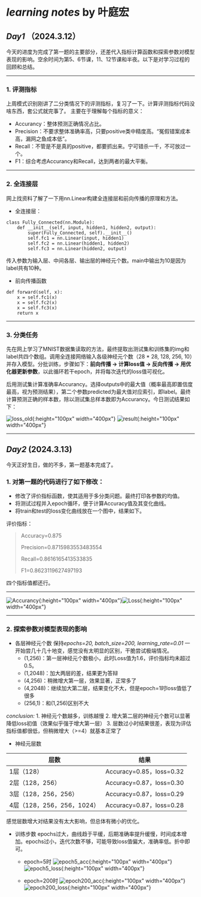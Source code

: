 # *learning notes* by 叶庭宏
## *Day1* （2024.3.12）


今天的进度为完成了第一题的主要部分，还差代入指标计算函数和探索参数对模型表现的影响。空余时间为第5、6节课，11、12节课和半夜。以下是对学习过程的回顾和总结。

---
### 1. 评测指标
上周模式识别刚讲了二分类情况下的评测指标，复习了一下。计算评测指标代码没啥东西，套公式就完事了。
主要在于理解每个指标的意义：
- Accurancy：整体预测正确情况占比。
- Precision：不要求整体准确率高，只要positive类中精度高。“冤假错案成本高，漏网之鱼成本低”。
- Recall：不管是不是真的positive，都要抓出来。宁可错杀一千，不可放过一个。
- F1：综合考虑Accurancy和Recall，达到两者的最大平衡。

---
### 2. 全连接层
网上找资料了解了一下用nn.Linear构建全连接层和前向传播的原理和方法。
- 全连接层：
```
class Fully_Connected(nn.Module):
    def __init__(self, input, hidden1, hidden2, output):
        super(Fully_Connected, self).__init__()
        self.fc1 = nn.Linear(input, hidden1)
        self.fc2 = nn.Linear(hidden1, hidden2)
        self.fc3 = nn.Linear(hidden2, output)
```
传入参数为输入层、中间各层、输出层的神经元个数。main中输出为10是因为label共有10种。

- 前向传播函数
```
def forward(self, x):
    x = self.fc1(x)
    x = self.fc2(x)
    x = self.fc3(x)
    return x
```

---
### 3. 分类任务
先在网上学习了MNIST数据集读取的方法，最终提取出测试集和训练集的img和label共四个数组。调用全连接网络输入各级神经元个数（28 * 28, 128, 256, 10）并存入模型。分批训练，步骤如下：**前向传播 -> 计算loss值 -> 反向传播 -> 用优化器更新参数**，以此循环若干epoch，并将每次迭代的loss值可视化。

后用测试集计算准确率Accurancy。选择outputs中的最大值（概率最高即置信度最高，视为预测结果），第二个参数predicted为最大值对应索引，即label。最终计算预测正确的样本数，除以测试集总样本数即为Accurancy。今日测试结果如下：

![loss_old](loss_old.png "loss_old"){:height="100px" width="400px"}
![result](result.png "result"){:height="100px" width="400px"}


___
## *Day2* (2024.3.13)
今天正好生日，做的不多，第一题基本完成了。
### 1. 对第一题的代码进行了如下修改：
- 修改了评价指标函数，使其适用于多分类问题。最终打印各参数的均值。
- 将测试过程并入epoch循环，便于计算Accuracy值及其变化曲线。
- 将train和test的loss变化曲线放在一个图中，结果如下。

评价指标：
> Accuracy=0.875 
>
> Precision=0.8715983553483554 
>
> Recall=0.8616165413533835 
>
> F1=0.8623119627497193

四个指标值都还行。

___

![Accurancy](Training_Accuracy.png 'Training_Accuracy'){:height="100px" width="400px"}![Loss](Loss.png 'Loss'){:height="100px" width="400px"}

___

### 2. 探索参数对模型表现的影响

- 各层神经元个数
保持*epochs=20, batch_size=200, learning_rate=0.01*
一开始尝几十几十地变，感觉没有太明显的区别，干脆尝试极端情况。
    - (1,256)：第一层神经元个数极小，此时Loss值为1.6，评价指标均未超过0.5。
    - (1,2048)：加大两层的差，结果更为答辩
    - (4,256)：稍微增大第一层，效果显著，正常多了
    - (4,2048)：继续加大第二层，结果变化不大，但是epoch=1时loss值低了很多
    - (256,1)：和(1,256)区别不大

*conclusion:*
    1. 神经元个数越多，训练越慢
    2. 增大第二层的神经元个数可以显著降低loss初值（效果似乎强于增大第一层）
    3. 层数过小时结果很差，表现为评估指标值都很低，但稍微增大（>=4）就基本正常了

- 神经元层数

| 层数  |  结果 |
| ------- | --------- |
| 1层（128）| Accuracy=0.85，loss=0.32 |
| 2层（128，256）| Accuracy=0.87，loss=0.30 |
| 3层（128，256，256）| Accuracy=0.87，loss=0.29 |
| 4层（128，256，256，1024）| Accuracy=0.87，loss=0.28 |

感觉层数增大对结果没有太大影响，但总体有微小的优化。

- 训练步数
   epochs过大，曲线趋于平缓，后期准确率提升缓慢，时间成本增加。epochs过小，迭代次数不够，可能导致loss值偏大，准确率低。折中即可。
   
   - epoch=5时
    ![epoch5_acc](epoch5_acc.png "epoch5_acc"){:height="100px" width="400px"}![epoch5_loss](epoch5_loss.png "epoch5_loss"){:height="100px" width="400px"}

   - epoch=200时
    ![epoch200_acc](epoch200_acc.png "epoch200_acc"){:height="100px" width="400px"}![epoch200_loss](epoch200_loss.png "epoch200_loss"){:height="100px" width="400px"}
